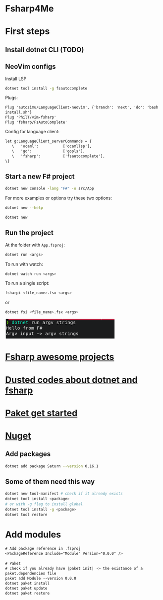 # Fsharp4Me

# First steps

## Install dotnet CLI (TODO)
## NeoVim configs
Install LSP
```bash
dotnet tool install -g fsautocomplete
```
Plugs:
```vim script
Plug 'autozimu/LanguageClient-neovim', {'branch': 'next', 'do': 'bash install.sh'}
Plug 'PhilT/vim-fsharp'
Plug 'fsharp/FsAutoComplete'
```
Config for language client:
```vim script
let g:LanguageClient_serverCommands = {
   \   'ocaml':           ['ocamllsp'],
   \   'go':              ['gopls'],
   \   'fsharp':          ['fsautocomplete'], 
\}
```
## Start a new F# project
```bash
dotnet new console -lang "F#" -o src/App
```
For more examples or options try these two options:
```bash
dotnet new --help
```
```bash
dotnet new
```
## Run the project
At the folder with `App.fsproj`:
```bash
dotnet run <args>
```

To run with watch:
```bash
dotnet watch run <args>
```

To run a single script:
```bash
fsharpi <file_name>.fsx <args>
```
or
```bash
dotnet fsi <file_name>.fsx <args>
```
<img src="https://github.com/OnofreTZK/Fsharp4Me/blob/main/introduction/HelloWorldFsharp/src/App/images/Captura%20de%20tela%20de%202022-04-30%2022-02-22.png">

# [Fsharp awesome projects](https://github.com/fsprojects/awesome-fsharp)
# [Dusted codes about dotnet and fsharp](https://dusted.codes/)
# [Paket get started](https://fsprojects.github.io/Paket/get-started.html#NET-Core-preferred)
# [Nuget](https://www.nuget.org/)

## Add packages
```bash
dotnet add package Saturn --version 0.16.1
```

## Some of them need this way
```bash
dotnet new tool-manifest # check if it already exists
dotnet tool install <package>
# or with -g flag to install global
dotnet tool install -g <package>
dotnet tool restore
```

# Add modules
```
# Add package reference in .fsproj
<PackageReference Include="Module" Version="0.0.0" />

# Paket
# check if you already have |paket init| -> the existance of a paket.dependencies file
paket add Module --version 0.0.0
dotnet paket install
dotnet paket update
dotnet paket restore
```


